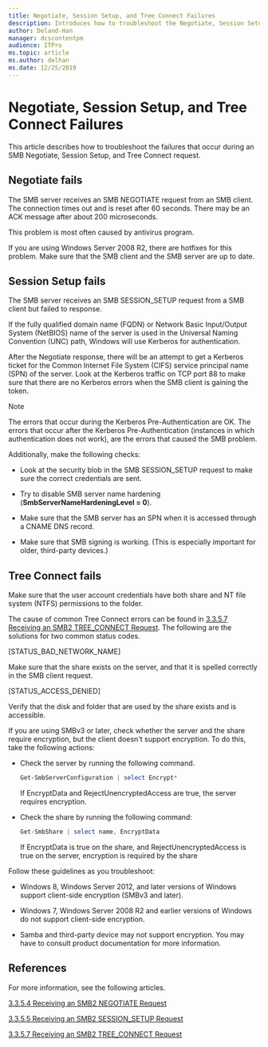 ```yaml
---
title: Negotiate, Session Setup, and Tree Connect Failures
description: Introduces how to troubleshoot the Negotiate, Session Setup, and Tree Connect Failures.
author: Deland-Han
manager: dcscontentpm
audience: ITPro
ms.topic: article
ms.author: delhan
ms.date: 12/25/2019
---
```


# Negotiate, Session Setup, and Tree Connect Failures

This article describes how to troubleshoot the failures that occur during an SMB Negotiate, Session Setup, and Tree Connect request.

## Negotiate fails

The SMB server receives an SMB NEGOTIATE request from an SMB client. The connection times out and is reset after 60 seconds. There may be an ACK message after about 200 microseconds.

This problem is most often caused by antivirus program.

If you are using Windows Server 2008 R2, there are hotfixes for this problem. Make sure that the SMB client and the SMB server are up to date.

## Session Setup fails

The SMB server receives an SMB SESSION\_SETUP request from a SMB client but failed to response.

If the fully qualified domain name (FQDN) or Network Basic Input/Output System (NetBIOS) name of the server is used in the Universal Naming Convention (UNC) path, Windows will use Kerberos for authentication.

After the Negotiate response, there will be an attempt to get a Kerberos ticket for the Common Internet File System (CIFS) service principal name (SPN) of the server. Look at the Kerberos traffic on TCP port 88 to make sure that there are no Kerberos errors when the SMB client is gaining the token.

> [!NOTE]
> The errors that occur during the Kerberos Pre-Authentication are OK. The errors that occur after the Kerberos Pre-Authentication (instances in which authentication does not work), are the errors that caused the SMB problem.

Additionally, make the following checks:

- Look at the security blob in the SMB SESSION\_SETUP request to make sure the correct credentials are sent.

- Try to disable SMB server name hardening (**SmbServerNameHardeningLevel = 0**).

- Make sure that the SMB server has an SPN when it is accessed through a CNAME DNS record.

- Make sure that SMB signing is working. (This is especially important for older, third-party devices.)

## Tree Connect fails

Make sure that the user account credentials have both share and NT file system (NTFS) permissions to the folder.

The cause of common Tree Connect errors can be found in [3.3.5.7 Receiving an SMB2 TREE\_CONNECT Request](https://docs.microsoft.com/openspecs/windows_protocols/ms-smb2/652e0c14-5014-4470-999d-b174d7b2da87). The following are the solutions for two common status codes.

\[STATUS\_BAD\_NETWORK\_NAME\]

Make sure that the share exists on the server, and that it is spelled correctly in the SMB client request.

\[STATUS\_ACCESS\_DENIED\]

Verify that the disk and folder that are used by the share exists and is accessible.

If you are using SMBv3 or later, check whether the server and the share require encryption, but the client doesn't support encryption. To do this, take the following actions:

- Check the server by running the following command.

  ```PowerShell
  Get-SmbServerConfiguration | select Encrypt*
  ```

  If EncryptData and RejectUnencryptedAccess are true, the server
  requires encryption.

- Check the share by running the following command:

  ```PowerShell
  Get-SmbShare | select name, EncryptData  
  ```

  If EncryptData is true on the share, and RejectUnencryptedAccess is true on the server, encryption is required by the share

Follow these guidelines as you troubleshoot:

- Windows 8, Windows Server 2012, and later versions of Windows support client-side encryption (SMBv3 and later).

- Windows 7, Windows Server 2008 R2 and earlier versions of Windows do not support client-side encryption.

- Samba and third-party device may not support encryption. You may have to consult product documentation for more information.

## References

For more information, see the following articles.

[3.3.5.4 Receiving an SMB2 NEGOTIATE
Request](https://docs.microsoft.com/en-us/openspecs/windows_protocols/ms-smb2/b39f253e-4963-40df-8dff-2f9040ebbeb1)

[3.3.5.5 Receiving an SMB2 SESSION\_SETUP
Request](https://docs.microsoft.com/en-us/openspecs/windows_protocols/ms-smb2/e545352b-9f2b-4c5e-9350-db46e4f6755e)

[3.3.5.7 Receiving an SMB2 TREE\_CONNECT
Request](https://docs.microsoft.com/en-us/openspecs/windows_protocols/ms-smb2/652e0c14-5014-4470-999d-b174d7b2da87?redirectedfrom=MSDN)
